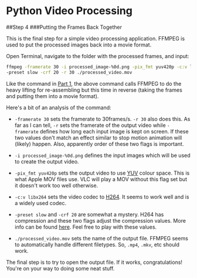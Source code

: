 # Python Video Processing
##Step 4
###Putting the Frames Back Together

This is the final step for a simple video processing application. FFMPEG is used to put the processed images back into a movie format.

Open Terminal, navigate to the folder with the processed frames, and input:

```bash
ffmpeg -framerate 30 -i processed_image-%0d.png -pix_fmt yuv420p -c:v libx264 \
-preset slow -crf 20 -r 30 ./processed_video.mov
```

Like the command in [Part 1](https://github.com/sabjorn/PythonVideoTutorial/blob/master/Tutorial/Part1-SplitVideo.md), the above command calls FFMPEG to do the heavy lifting for re-assembling but this time in reverse (taking the frames and putting them into a movie format).

Here's a bit of an analysis of the command:

* `-framerate 30` sets the framerate to 30frames/s. `-r 30` also does this. As far as I can tell, `-r` sets the framerate of the output video while `-framerate` defines how long each input image is kept on screen. If these two values don't match an effect similar to stop motion animation will (likely) happen. Also, apparently order of these two flags is important.

* `-i processed_image-%0d.png` defines the input images which will be used to create the output video.

* `-pix_fmt yuv420p` sets the output video to use [YUV](https://en.wikipedia.org/wiki/YUV) colour space. This is what Apple MOV files use. VLC will play a MOV without this flag set but it doesn't work too well otherwise.

* `-c:v libx264` sets the video codec to [H264](https://en.wikipedia.org/wiki/H.264/MPEG-4_AVC). It seems to work well and is a widely used codec.

* `-preset slow` and `-crf 20` are somewhat a mystery. H264 has compression and these two flags adjust the compression values. More info can be found [here](https://trac.ffmpeg.org/wiki/Encode/H.264). Feel free to play with these values.

* `./processed_video.mov` sets the name of the output file. FFMPEG seems to automatically handle different filetypes. So, `.mp4`, `.mkv`, etc should work.

The final step is to try to open the output file. If it works, congratulations! You're on your way to doing some neat stuff.